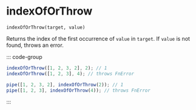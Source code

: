 # indexOfOrThrow

`indexOfOrThrow(target, value)`

Returns the index of the first occurrence of `value` in `target`. If `value` is not found, throws an error.

::: code-group

```ts [data-first]
indexOfOrThrow([1, 2, 3, 2], 2); // 1
indexOfOrThrow([1, 2, 3], 4); // throws FnError
```

```ts [data-last]
pipe([1, 2, 3, 2], indexOfOrThrow(2)); // 1
pipe([1, 2, 3], indexOfOrThrow(4)); // throws FnError
```

:::
